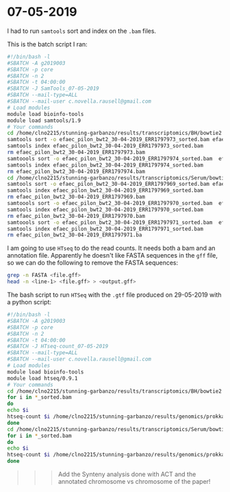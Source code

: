 # 07-05-2019

I had to run `samtools` sort and index on the `.bam` files.

This is the batch script I ran:

```bash
#!/bin/bash -l
#SBATCH -A g2019003
#SBATCH -p core
#SBATCH -n 2
#SBATCH -t 04:00:00
#SBATCH -J SamTools_07-05-2019
#SBATCH --mail-type=ALL
#SBATCH --mail-user c.novella.rausell@gmail.com
# Load modules
module load bioinfo-tools
module load samtools/1.9
# Your commands
cd /home/clno2215/stunning-garbanzo/results/transcriptomics/BH/bowtie2
samtools sort -o efaec_pilon_bwt2_30-04-2019_ERR1797973_sorted.bam efaec_pilon_bwt2_30-04-2019_ERR1797973.bam
samtools index efaec_pilon_bwt2_30-04-2019_ERR1797973_sorted.bam
rm efaec_pilon_bwt2_30-04-2019_ERR1797973.bam
samtoools sort -o efaec_pilon_bwt2_30-04-2019_ERR1797974_sorted.bam  efaec_pilon_bwt2_30-04-2019_ERR1797974.bam
samtools index efaec_pilon_bwt2_30-04-2019_ERR1797974_sorted.bam
rm efaec_pilon_bwt2_30-04-2019_ERR1797974.bam
cd /home/clno2215/stunning-garbanzo/results/transcriptomics/Serum/bowtie2
samtools sort -o efaec_pilon_bwt2_30-04-2019_ERR1797969_sorted.bam efaec_pilon_bwt2_30-04-2019_ERR1797969.bam
samtools index efaec_pilon_bwt2_30-04-2019_ERR1797969_sorted.bam
rm efaec_pilon_bwt2_30-04-2019_ERR1797969.bam
samtoools sort -o efaec_pilon_bwt2_30-04-2019_ERR1797970_sorted.bam  efaec_pilon_bwt2_30-04-2019_ERR1797970.bam
samtools index efaec_pilon_bwt2_30-04-2019_ERR1797970_sorted.bam
rm efaec_pilon_bwt2_30-04-2019_ERR1797970.bam
samtoools sort -o efaec_pilon_bwt2_30-04-2019_ERR1797971_sorted.bam  efaec_pilon_bwt2_30-04-2019_ERR1797971.bam
samtools index efaec_pilon_bwt2_30-04-2019_ERR1797971_sorted.bam
rm efaec_pilon_bwt2_30-04-2019_ERR1797971.ba
```
I am going to use `HTseq` to do the read counts. It needs both a bam and an annotation file. Apparently he doesn't like FASTA sequences in the `gff` file, so we can do the following to remove the FASTA sequences:

```bash
grep -n FASTA <file.gff>
head -n <line-1> <file.gff> > <output.gff>
```


The bash script to run `HTSeq` with the `.gtf` file produced on 29-05-2019 with a python script:

```bash
#!/bin/bash -l
#SBATCH -A g2019003
#SBATCH -p core
#SBATCH -n 2
#SBATCH -t 04:00:00
#SBATCH -J HTseq-count_07-05-2019
#SBATCH --mail-type=ALL
#SBATCH --mail-user c.novella.rausell@gmail.com
# Load modules
module load bioinfo-tools
module load htseq/0.9.1
# Your commands
cd /home/clno2215/stunning-garbanzo/results/transcriptomics/BH/bowtie2
for i in *_sorted.bam
do
echo $i
htseq-count $i /home/clno2215/stunning-garbanzo/results/genomics/prokka_annotation/PROKKA_04292019.gtf -f bam -t CDS > $i.count
done
cd /home/clno2215/stunning-garbanzo/results/transcriptomics/Serum/bowtie2
for i in *_sorted.bam
do
echo $i
htseq-count $i /home/clno2215/stunning-garbanzo/results/genomics/prokka_annotation/PROKKA_04292019.gtf -f bam -t CDS > $i.count
done
```
>>> Add the Synteny analysis done with ACT and the annotated chromosome vs chromosome of the paper!
